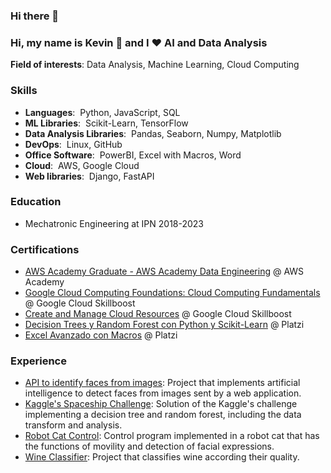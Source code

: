 ### Hi there 👋

<!--
**kevcangas/kevcangas** is a ✨ _special_ ✨ repository because its `README.md` (this file) appears on your GitHub profile.

Here are some ideas to get you started:

- 🔭 I’m currently working on ...
- 🌱 I’m currently learning ...
- 👯 I’m looking to collaborate on ...
- 🤔 I’m looking for help with ...
- 💬 Ask me about ...
- 📫 How to reach me: ...
- 😄 Pronouns: ...
- ⚡ Fun fact: ...
-->

### Hi, my name is Kevin 👋 and I ❤ AI and Data Analysis

**Field of interests**: Data Analysis, Machine Learning, Cloud Computing

### Skills
- **Languages**:&nbsp; Python, JavaScript, SQL
- **ML Libraries**:&nbsp; Scikit-Learn, TensorFlow
- **Data Analysis Libraries**:&nbsp; Pandas, Seaborn, Numpy, Matplotlib
- **DevOps**:&nbsp; Linux, GitHub
- **Office Software**:&nbsp; PowerBI, Excel with Macros, Word
- **Cloud**:&nbsp; AWS, Google Cloud
- **Web libraries**:&nbsp; Django, FastAPI

### Education
- Mechatronic Engineering at IPN 2018-2023

### Certifications
- [AWS Academy Graduate - AWS Academy Data Engineering](https://www.credly.com/go/DzmzhJF4) @ AWS Academy
- [Google Cloud Computing Foundations: Cloud Computing Fundamentals](https://www.cloudskillsboost.google/public_profiles/cbc6798a-e693-4c1f-987d-d4e251a55c80/badges/4892893) @ Google Cloud Skillboost
- [Create and Manage Cloud Resources](https://www.cloudskillsboost.google/public_profiles/cbc6798a-e693-4c1f-987d-d4e251a55c80/badges/4894862) @ Google Cloud Skillboost
- [Decision Trees y Random Forest con Python y Scikit-Learn](https://platzi.com/p/kevcangas/curso/6307-course/diploma/detalle/) @ Platzi
- [Excel Avanzado con Macros](https://platzi.com/p/kevcangas/curso/4294-course/diploma/detalle/) @ Platzi

### Experience
- [API to identify faces from images](https://github.com/kevcangas/face-detection-app): Project that implements artificial intelligence to detect faces from images sent by a web application.
- [Kaggle's Spaceship Challenge](https://github.com/kevcangas/spaceship-titanic): Solution of the Kaggle's challenge implementing a decision tree and random forest, including the data transform and analysis. 
- [Robot Cat Control](https://github.com/kevcangas/cat-program): Control program implemented in a robot cat that has the functions of movility and detection of facial expressions.
- [Wine Classifier](https://github.com/kevcangas/wine_classifier): Project that classifies wine according their quality.